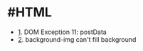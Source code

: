 #HTML     
===   
   
* [1](./issues/1.md). DOM Exception 11: postData
* [2](./issues/2.md). background-img can't fill background




